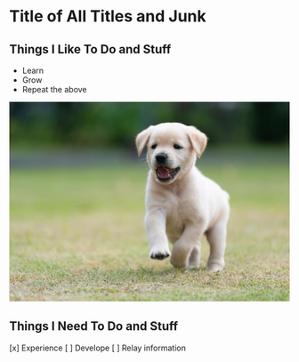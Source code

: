 # Title of All Titles and Junk


## Things I Like To Do and Stuff

- Learn
- Grow
- Repeat the above

<img src="when-do-puppies-start-walking.jpg"/>

## Things I Need To Do and Stuff

[x] Experience
[ ] Develope
[ ] Relay information
